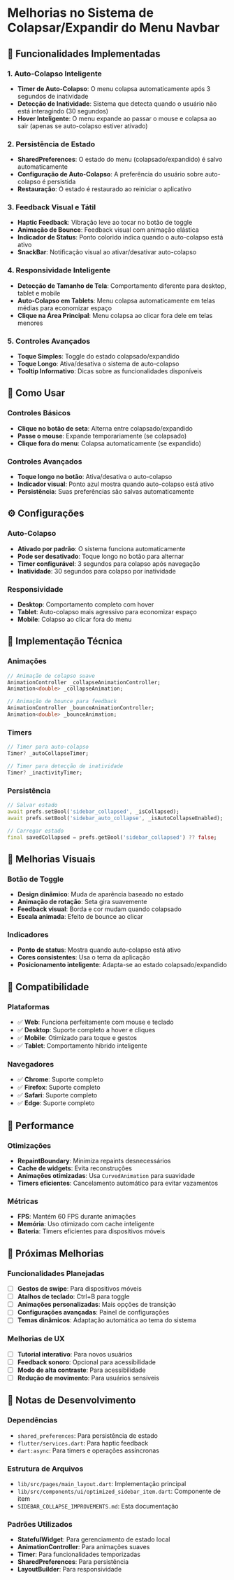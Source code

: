 # Melhorias no Sistema de Colapsar/Expandir do Menu Navbar

## 🚀 Funcionalidades Implementadas

### 1. **Auto-Colapso Inteligente**
- **Timer de Auto-Colapso**: O menu colapsa automaticamente após 3 segundos de inatividade
- **Detecção de Inatividade**: Sistema que detecta quando o usuário não está interagindo (30 segundos)
- **Hover Inteligente**: O menu expande ao passar o mouse e colapsa ao sair (apenas se auto-colapso estiver ativado)

### 2. **Persistência de Estado**
- **SharedPreferences**: O estado do menu (colapsado/expandido) é salvo automaticamente
- **Configuração de Auto-Colapso**: A preferência do usuário sobre auto-colapso é persistida
- **Restauração**: O estado é restaurado ao reiniciar o aplicativo

### 3. **Feedback Visual e Tátil**
- **Haptic Feedback**: Vibração leve ao tocar no botão de toggle
- **Animação de Bounce**: Feedback visual com animação elástica
- **Indicador de Status**: Ponto colorido indica quando o auto-colapso está ativo
- **SnackBar**: Notificação visual ao ativar/desativar auto-colapso

### 4. **Responsividade Inteligente**
- **Detecção de Tamanho de Tela**: Comportamento diferente para desktop, tablet e mobile
- **Auto-Colapso em Tablets**: Menu colapsa automaticamente em telas médias para economizar espaço
- **Clique na Área Principal**: Menu colapsa ao clicar fora dele em telas menores

### 5. **Controles Avançados**
- **Toque Simples**: Toggle do estado colapsado/expandido
- **Toque Longo**: Ativa/desativa o sistema de auto-colapso
- **Tooltip Informativo**: Dicas sobre as funcionalidades disponíveis

## 🎯 Como Usar

### Controles Básicos
- **Clique no botão de seta**: Alterna entre colapsado/expandido
- **Passe o mouse**: Expande temporariamente (se colapsado)
- **Clique fora do menu**: Colapsa automaticamente (se expandido)

### Controles Avançados
- **Toque longo no botão**: Ativa/desativa o auto-colapso
- **Indicador visual**: Ponto azul mostra quando auto-colapso está ativo
- **Persistência**: Suas preferências são salvas automaticamente

## ⚙️ Configurações

### Auto-Colapso
- **Ativado por padrão**: O sistema funciona automaticamente
- **Pode ser desativado**: Toque longo no botão para alternar
- **Timer configurável**: 3 segundos para colapso após navegação
- **Inatividade**: 30 segundos para colapso por inatividade

### Responsividade
- **Desktop**: Comportamento completo com hover
- **Tablet**: Auto-colapso mais agressivo para economizar espaço
- **Mobile**: Colapso ao clicar fora do menu

## 🔧 Implementação Técnica

### Animações
```dart
// Animação de colapso suave
AnimationController _collapseAnimationController;
Animation<double> _collapseAnimation;

// Animação de bounce para feedback
AnimationController _bounceAnimationController;
Animation<double> _bounceAnimation;
```

### Timers
```dart
// Timer para auto-colapso
Timer? _autoCollapseTimer;

// Timer para detecção de inatividade
Timer? _inactivityTimer;
```

### Persistência
```dart
// Salvar estado
await prefs.setBool('sidebar_collapsed', _isCollapsed);
await prefs.setBool('sidebar_auto_collapse', _isAutoCollapseEnabled);

// Carregar estado
final savedCollapsed = prefs.getBool('sidebar_collapsed') ?? false;
```

## 🎨 Melhorias Visuais

### Botão de Toggle
- **Design dinâmico**: Muda de aparência baseado no estado
- **Animação de rotação**: Seta gira suavemente
- **Feedback visual**: Borda e cor mudam quando colapsado
- **Escala animada**: Efeito de bounce ao clicar

### Indicadores
- **Ponto de status**: Mostra quando auto-colapso está ativo
- **Cores consistentes**: Usa o tema da aplicação
- **Posicionamento inteligente**: Adapta-se ao estado colapsado/expandido

## 📱 Compatibilidade

### Plataformas
- ✅ **Web**: Funciona perfeitamente com mouse e teclado
- ✅ **Desktop**: Suporte completo a hover e cliques
- ✅ **Mobile**: Otimizado para toque e gestos
- ✅ **Tablet**: Comportamento híbrido inteligente

### Navegadores
- ✅ **Chrome**: Suporte completo
- ✅ **Firefox**: Suporte completo
- ✅ **Safari**: Suporte completo
- ✅ **Edge**: Suporte completo

## 🚀 Performance

### Otimizações
- **RepaintBoundary**: Minimiza repaints desnecessários
- **Cache de widgets**: Evita reconstruções
- **Animações otimizadas**: Usa `CurvedAnimation` para suavidade
- **Timers eficientes**: Cancelamento automático para evitar vazamentos

### Métricas
- **FPS**: Mantém 60 FPS durante animações
- **Memória**: Uso otimizado com cache inteligente
- **Bateria**: Timers eficientes para dispositivos móveis

## 🔮 Próximas Melhorias

### Funcionalidades Planejadas
- [ ] **Gestos de swipe**: Para dispositivos móveis
- [ ] **Atalhos de teclado**: Ctrl+B para toggle
- [ ] **Animações personalizadas**: Mais opções de transição
- [ ] **Configurações avançadas**: Painel de configurações
- [ ] **Temas dinâmicos**: Adaptação automática ao tema do sistema

### Melhorias de UX
- [ ] **Tutorial interativo**: Para novos usuários
- [ ] **Feedback sonoro**: Opcional para acessibilidade
- [ ] **Modo de alta contraste**: Para acessibilidade
- [ ] **Redução de movimento**: Para usuários sensíveis

## 📝 Notas de Desenvolvimento

### Dependências
- `shared_preferences`: Para persistência de estado
- `flutter/services.dart`: Para haptic feedback
- `dart:async`: Para timers e operações assíncronas

### Estrutura de Arquivos
- `lib/src/pages/main_layout.dart`: Implementação principal
- `lib/src/components/ui/optimized_sidebar_item.dart`: Componente de item
- `SIDEBAR_COLLAPSE_IMPROVEMENTS.md`: Esta documentação

### Padrões Utilizados
- **StatefulWidget**: Para gerenciamento de estado local
- **AnimationController**: Para animações suaves
- **Timer**: Para funcionalidades temporizadas
- **SharedPreferences**: Para persistência
- **LayoutBuilder**: Para responsividade 